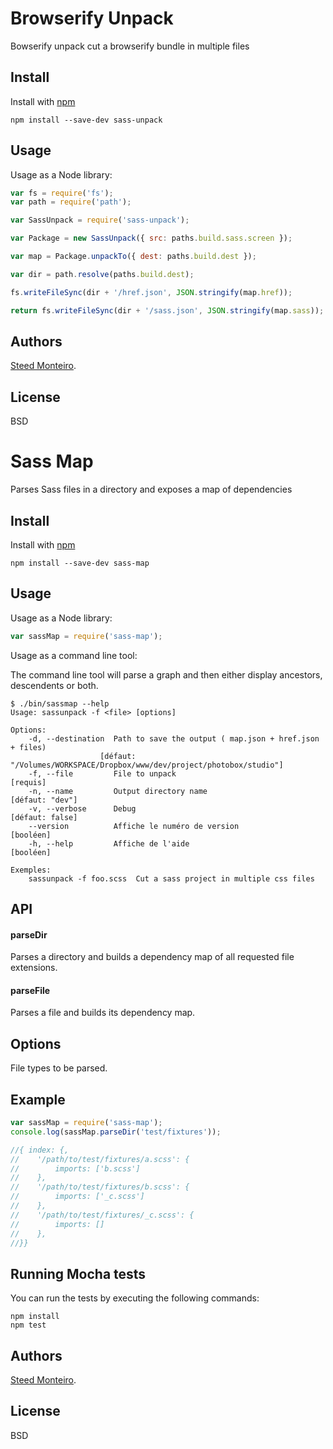 # Browserify Unpack

Bowserify unpack cut a browserify bundle in multiple files

## Install

Install with [npm](https://npmjs.org/package/browserify-unpack)

```
npm install --save-dev sass-unpack
```

## Usage

Usage as a Node library:

```js
var fs = require('fs');
var path = require('path');

var SassUnpack = require('sass-unpack');

var Package = new SassUnpack({ src: paths.build.sass.screen });

var map = Package.unpackTo({ dest: paths.build.dest });

var dir = path.resolve(paths.build.dest);

fs.writeFileSync(dir + '/href.json', JSON.stringify(map.href));

return fs.writeFileSync(dir + '/sass.json', JSON.stringify(map.sass));
```

## Authors

[Steed Monteiro](http://twitter.com/SteedMonteiro).

## License

BSD




# Sass Map

Parses Sass files in a directory and exposes a map of dependencies

## Install

Install with [npm](https://npmjs.org/package/sass-map)

```
npm install --save-dev sass-map
```

## Usage

Usage as a Node library:

```js
var sassMap = require('sass-map');
```

Usage as a command line tool:

The command line tool will parse a graph and then either display ancestors, descendents or both.

```
$ ./bin/sassmap --help
Usage: sassunpack -f <file> [options]

Options:
	-d, --destination  Path to save the output ( map.json + href.json + files)
					[défaut: "/Volumes/WORKSPACE/Dropbox/www/dev/project/photobox/studio"]
	-f, --file         File to unpack                                     [requis]
	-n, --name         Output directory name                       [défaut: "dev"]
	-v, --verbose      Debug                                       [défaut: false]
	--version          Affiche le numéro de version                      [booléen]
	-h, --help         Affiche de l'aide                                 [booléen]

Exemples:
	sassunpack -f foo.scss  Cut a sass project in multiple css files

```

## API

#### parseDir

Parses a directory and builds a dependency map of all requested file extensions.

#### parseFile

Parses a file and builds its dependency map.

## Options



File types to be parsed.

## Example

```js
var sassMap = require('sass-map');
console.log(sassMap.parseDir('test/fixtures'));

//{ index: {,
//    '/path/to/test/fixtures/a.scss': {
//        imports: ['b.scss']
//    },
//    '/path/to/test/fixtures/b.scss': {
//        imports: ['_c.scss']
//    },
//    '/path/to/test/fixtures/_c.scss': {
//        imports: []
//    },
//}}
```

## Running Mocha tests

You can run the tests by executing the following commands:

```
npm install
npm test
```

## Authors

[Steed Monteiro](http://twitter.com/SteedMonteiro).

## License

BSD
